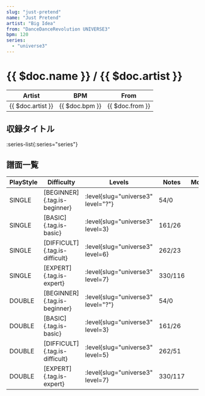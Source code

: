 ```yaml
---
slug: "just-pretend"
name: "Just Pretend"
artist: "Big Idea"
from: "DanceDanceRevolution UNIVERSE3"
bpm: 120
series:
  - "universe3"
---
```


# {{ $doc.name }} / {{ $doc.artist }}

|Artist|BPM|From|
|------|---|----|
|{{ $doc.artist }}|{{ $doc.bpm }}|{{ $doc.from }}|

## 収録タイトル

:series-list{:series="series"}

## 譜面一覧

|PlayStyle|Difficulty|Levels|Notes|Movie|
|---------|----------|------|-----|-----|
|SINGLE|[BEGINNER]{.tag.is-beginner}|<div class="field is-grouped is-grouped-multiline"> :level{slug="universe3" level="?"}</div>|54/0||
|SINGLE|[BASIC]{.tag.is-basic}|<div class="field is-grouped is-grouped-multiline"> :level{slug="universe3" level=3}</div>|161/26||
|SINGLE|[DIFFICULT]{.tag.is-difficult}|<div class="field is-grouped is-grouped-multiline"> :level{slug="universe3" level=6}</div>|262/23||
|SINGLE|[EXPERT]{.tag.is-expert}|<div class="field is-grouped is-grouped-multiline"> :level{slug="universe3" level=7}</div>|330/116||
|DOUBLE|[BEGINNER]{.tag.is-beginner}|<div class="field is-grouped is-grouped-multiline"> :level{slug="universe3" level="?"}</div>|54/0||
|DOUBLE|[BASIC]{.tag.is-basic}|<div class="field is-grouped is-grouped-multiline"> :level{slug="universe3" level=3}</div>|161/26||
|DOUBLE|[DIFFICULT]{.tag.is-difficult}|<div class="field is-grouped is-grouped-multiline"> :level{slug="universe3" level=5}</div>|262/51||
|DOUBLE|[EXPERT]{.tag.is-expert}|<div class="field is-grouped is-grouped-multiline"> :level{slug="universe3" level=7}</div>|330/117||
